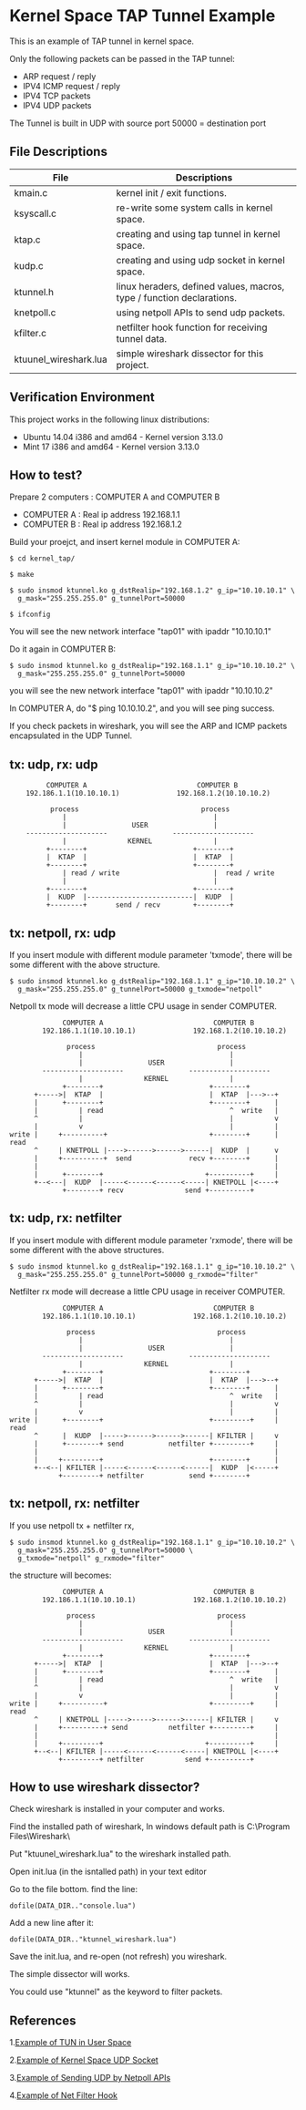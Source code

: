 Kernel Space TAP Tunnel Example
===============================

This is an example of TAP tunnel in kernel space.

Only the following packets can be passed in the TAP tunnel:

* ARP request / reply
* IPV4 ICMP request / reply
* IPV4 TCP packets
* IPV4 UDP packets

The Tunnel is built in UDP with source port 50000 = destination port



File Descriptions
-----------------

| File        | Descriptions                                             |
|-------------|----------------------------------------------------------|
| kmain.c     | kernel init / exit functions.                            |
| ksyscall.c  | re-write some system calls in kernel space.              |
| ktap.c      | creating and using tap tunnel in kernel space.           |
| kudp.c      | creating and using udp socket in kernel space.           |
| ktunnel.h   | linux heraders, defined values, macros, type / function declarations. |
| knetpoll.c  | using netpoll APIs to send udp packets.                  |
| kfilter.c   | netfilter hook function for receiving tunnel data.       |
| ktuunel_wireshark.lua | simple wireshark dissector for this project.   |



Verification Environment
------------------------

This project works in the following linux distributions:

* Ubuntu 14.04 i386 and amd64 - Kernel version 3.13.0
* Mint 17 i386 and amd64      - Kernel version 3.13.0



How to test?
------------

Prepare 2 computers : COMPUTER A and COMPUTER B

* COMPUTER A : Real ip address 192.168.1.1
* COMPUTER B : Real ip address 192.168.1.2

Build your proejct, and insert kernel module in COMPUTER A:

    $ cd kernel_tap/

    $ make

    $ sudo insmod ktunnel.ko g_dstRealip="192.168.1.2" g_ip="10.10.10.1" \
      g_mask="255.255.255.0" g_tunnelPort=50000

    $ ifconfig

You will see the new network interface "tap01" with ipaddr "10.10.10.1"

Do it again in COMPUTER B:

    $ sudo insmod ktunnel.ko g_dstRealip="192.168.1.1" g_ip="10.10.10.2" \
      g_mask="255.255.255.0" g_tunnelPort=50000

you will see the new network interface "tap01" with ipaddr "10.10.10.2"

In COMPUTER A, do "$ ping 10.10.10.2", and you will see ping success.

If you check packets in wireshark, you will see the ARP and ICMP packets encapsulated in the UDP Tunnel.




tx: udp, rx: udp
----------------

             COMPUTER A                           COMPUTER B
        192.186.1.1(10.10.10.1)              192.168.1.2(10.10.10.2)

              process                              process
                 |                                    |
                 |                USER                |
        --------------------                --------------------
                 |               KERNEL               |
             +--------+                          +--------+
             |  KTAP  |                          |  KTAP  |
             +--------+                          +--------+
                 | read / write                       |  read / write
                 |                                    |
             +--------+                          +--------+
             |  KUDP  |--------------------------|  KUDP  |
             +--------+       send / recv        +--------+




tx: netpoll, rx: udp
--------------------

If you insert module with different module parameter 'txmode', there will be some different with the above structure.

    $ sudo insmod ktunnel.ko g_dstRealip="192.168.1.1" g_ip="10.10.10.2" \
      g_mask="255.255.255.0" g_tunnelPort=50000 g_txmode="netpoll"

Netpoll tx mode will decrease a little CPU usage in sender COMPUTER.

                 COMPUTER A                           COMPUTER B
            192.186.1.1(10.10.10.1)              192.168.1.2(10.10.10.2)

                  process                              process
                     |                                    |
                     |                USER                |
            --------------------                --------------------
                     |               KERNEL               |
                 +--------+                          +--------+
          +----->|  KTAP  |                          |  KTAP  |--->--+
          |      +--------+                          +--------+      |
          |          | read                               ^  write   |
          ^          |                                    |          v
          |          v                                    |          |
    write |     +----------+                         +--------+      | read
          ^     | KNETPOLL |---->------>------>------|  KUDP  |      v
          |     +----------+  send              recv +--------+      |
          |                                                          |
          |      +--------+                         +----------+     |
          +--<---|  KUDP  |-----<------<------<-----| KNETPOLL |<----+
                 +--------+ recv               send +----------+





tx: udp, rx: netfilter
----------------------

If you insert module with different module parameter 'rxmode', there will be some different with the above structures.

    $ sudo insmod ktunnel.ko g_dstRealip="192.168.1.1" g_ip="10.10.10.2" \
      g_mask="255.255.255.0" g_tunnelPort=50000 g_rxmode="filter"

Netfilter rx mode will decrease a little CPU usage in receiver COMPUTER.

                 COMPUTER A                           COMPUTER B
            192.186.1.1(10.10.10.1)              192.168.1.2(10.10.10.2)

                  process                              process
                     |                                    |
                     |                USER                |
            --------------------                --------------------
                     |               KERNEL               |
                 +--------+                          +--------+
          +----->|  KTAP  |                          |  KTAP  |--->--+
          |      +--------+                          +--------+      |
          |          | read                               ^  write   |
          ^          |                                    |          v
          |          v                                    |          |
    write |      +--------+                          +---------+     | read
          ^      |  KUDP  |----->------>------>------| KFILTER |     v
          |      +--------+ send           netfilter +---------+     |
          |                                                          |
          |     +---------+                          +--------+      |
          +--<--| KFILTER |-----<------<------<------|  KUDP  |<-----+
                +---------+ netfilter           send +--------+


tx: netpoll, rx: netfilter
--------------------------

If you use netpoll tx + netfilter rx,

    $ sudo insmod ktunnel.ko g_dstRealip="192.168.1.1" g_ip="10.10.10.2" \
      g_mask="255.255.255.0" g_tunnelPort=50000 \
      g_txmode="netpoll" g_rxmode="filter"

the structure will becomes:

                 COMPUTER A                           COMPUTER B
            192.186.1.1(10.10.10.1)              192.168.1.2(10.10.10.2)

                  process                              process
                     |                                    |
                     |                USER                |
            --------------------                --------------------
                     |               KERNEL               |
                 +--------+                          +--------+
          +----->|  KTAP  |                          |  KTAP  |--->--+
          |      +--------+                          +--------+      |
          |          | read                               ^  write   |
          ^          |                                    |          v
          |          v                                    |          |
    write |     +----------+                         +---------+     | read
          ^     | KNETPOLL |----->----->------>------| KFILTER |     v
          |     +----------+ send          netfilter +---------+     |
          |                                                          |
          |     +---------+                         +----------+     |
          +--<--| KFILTER |-----<------<------<-----| KNETPOLL |<----+
                +---------+ netfilter          send +----------+





How to use wireshark dissector?
-------------------------------

Check wireshark is installed in your computer and works.

Find the installed path of wireshark, In windows default path is C:\Program Files\Wireshark\

Put "ktuunel_wireshark.lua" to the wireshark installed path.

Open init.lua (in the isntalled path) in your text editor

Go to the file bottom. find the line:

    dofile(DATA_DIR.."console.lua")

Add a new line after it:

    dofile(DATA_DIR.."ktunnel_wireshark.lua")

Save the init.lua, and re-open (not refresh) you wireshark.

The simple dissector will works.

You could use "ktunnel" as the keyword to filter packets.




References
----------

1.[Example of TUN in User Space](http://neokentblog.blogspot.tw/2014/05/linux-virtual-interface-tuntap.html)

2.[Example of Kernel Space UDP Socket](http://kernelnewbies.org/Simple_UDP_Server)

3.[Example of Sending UDP by Netpoll APIs](http://goo.gl/is95GX)

4.[Example of Net Filter Hook](http://neokentblog.blogspot.tw/2014/06/netfilter-hook.html)

